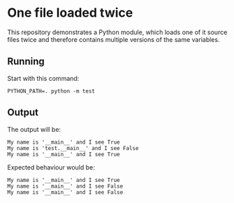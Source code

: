 # One file loaded twice

This repository demonstrates a Python module, which loads one of it source files twice and therefore contains multiple versions of the same variables.

## Running

Start with this command:

`PYTHON_PATH=. python -m test`

## Output

The output will be:
```
My name is '__main__' and I see True
My name is 'test.__main__' and I see False
My name is '__main__' and I see True
```

Expected behaviour would be:
```
My name is '__main__' and I see True
My name is '__main__' and I see False
My name is '__main__' and I see False
```